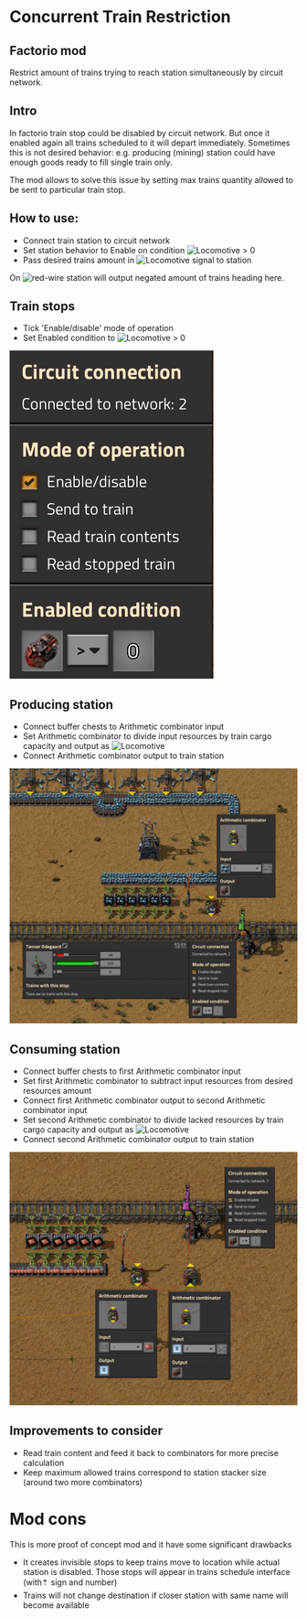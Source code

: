 # Concurrent Train Restriction
## Factorio mod

Restrict amount of trains trying to reach station simultaneously by circuit network.

## Intro

In factorio train stop could be disabled by circuit network. 
But once it enabled again all trains scheduled to it will depart immediately.
Sometimes this is not desired behavior: e.g. producing (mining) station could have enough goods ready to fill single train only.

The mod allows to solve this issue by setting max trains quantity allowed to be sent to particular train stop.

## How to use:

- Connect train station to circuit network
- Set station behavior to Enable on condition ![Locomotive](https://wiki.factorio.com/images/Locomotive.png) > 0
- Pass desired trains amount in ![Locomotive](https://wiki.factorio.com/images/Locomotive.png) signal to station

On ![red-wire](https://wiki.factorio.com/images/Red_wire.png) station will output negated amount of trains heading here.

## Train stops

- Tick 'Enable/disable' mode of operation
- Set Enabled condition to ![Locomotive](https://wiki.factorio.com/images/Locomotive.png) > 0 

![Train stop](docs/train_stop.jpg)

## Producing station

- Connect buffer chests to Arithmetic combinator input
- Set Arithmetic combinator to divide input resources by train cargo capacity and output as ![Locomotive](https://wiki.factorio.com/images/Locomotive.png)
- Connect Arithmetic combinator output to train station

![Mining station](docs/mining.jpg)

## Consuming station

- Connect buffer chests to first Arithmetic combinator input
- Set first Arithmetic combinator to subtract input resources from desired resources amount
- Connect first Arithmetic combinator output to second Arithmetic combinator input
- Set second Arithmetic combinator to divide lacked resources by train cargo capacity and output as ![Locomotive](https://wiki.factorio.com/images/Locomotive.png)
- Connect second Arithmetic combinator output to train station

![Unload station](docs/unload.jpg)

## Improvements to consider

- Read train content and feed it back to combinators for more precise calculation
- Keep maximum allowed trains correspond to station stacker size (around two more combinators)

# Mod cons

This is more proof of concept mod and it have some significant drawbacks

- It creates invisible stops to keep trains move to location while actual station is disabled. Those stops will appear in trains schedule interface (with⇡ sign and number)
- Trains will not change destination if closer station with same name will become available
